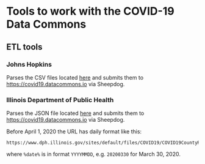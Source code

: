 # Tools to work with the COVID-19 Data Commons

## ETL tools

### Johns Hopkins

Parses the CSV files located [here](https://github.com/CSSEGISandData/COVID-19/tree/master/csse_covid_19_data/csse_covid_19_time_series) and submits them to https://covid19.datacommons.io via Sheepdog.

### Illinois Department of Public Health

Parses the JSON file located [here](http://www.dph.illinois.gov/sitefiles/COVIDTestResults.json) and submits them to https://covid19.datacommons.io via Sheepdog.

Before April 1, 2020 the URL has daily format like this:

    https://www.dph.illinois.gov/sites/default/files/COVID19/COVID19CountyResults%date%.json

where `%date%` is in format `YYYYMMDD`, e.g. `20200330` for March 30, 2020.

